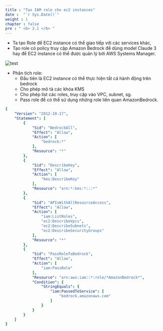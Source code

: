 ```yaml
---
title : "Tạo IAM role cho ec2 instances"
date :  "`r Sys.Date()`" 
weight : 1 
chapter : false
pre : " <b> 2.1 </b> "
---
```


* Ta tạo Role để EC2 instance có thể giao tiếp với các services khác,
* Tạo role có policy truy cập Amazon Bedrock để dùng model Claude 3 hay để EC2 instance có thể được quản lý bởi AWS Systems Manager.

![test](/workshop-aws-card-clash-1/images/2.prerequisite/image0.png)

* Phân tích role:
  * Đầu tiên là EC2 instance có thể thực hiện tất cả hành động trên bedrock
  * Cho phép mô tả các khóa KMS
  * Cho phép list các roles, truy cập vào VPC, subnet, sg.
  * Pass role để có thể sử dụng những role liên quan AmazonBedrock.
```yaml
{
    "Version": "2012-10-17",
    "Statement": [
        {
            "Sid": "BedrockAll",
            "Effect": "Allow",
            "Action": [
                "bedrock:*"
            ],
            "Resource": "*"
        },
        {
            "Sid": "DescribeKey",
            "Effect": "Allow",
            "Action": [
                "kms:DescribeKey"
            ],
            "Resource": "arn:*:kms:*:::*"
        },
        {
            "Sid": "APIsWithAllResourceAccess",
            "Effect": "Allow",
            "Action": [
                "iam:ListRoles",
                "ec2:DescribeVpcs",
                "ec2:DescribeSubnets",
                "ec2:DescribeSecurityGroups"
            ],
            "Resource": "*"
        },
        {
            "Sid": "PassRoleToBedrock",
            "Effect": "Allow",
            "Action": [
                "iam:PassRole"
            ],
            "Resource": "arn:aws:iam::*:role/*AmazonBedrock*",
            "Condition": {
                "StringEquals": {
                    "iam:PassedToService": [
                        "bedrock.amazonaws.com"
                    ]
                }
            }
        }
    ]
}
```